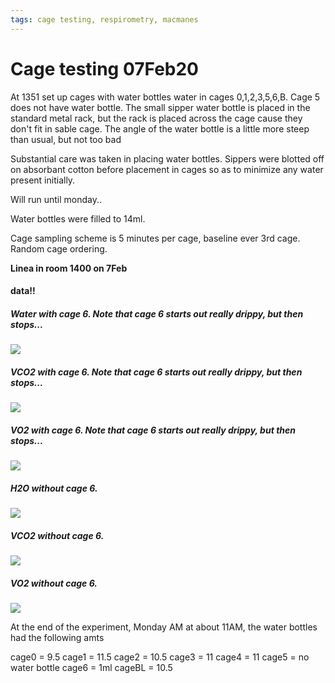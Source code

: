 ```yaml
---
tags: cage testing, respirometry, macmanes
---
```


# Cage testing 07Feb20

At 1351 set up cages with water bottles water in cages 0,1,2,3,5,6,B. Cage 5 does not have water bottle. The small sipper water bottle is placed in the standard metal rack, but the rack is placed across the cage cause they don't fit in sable cage. The angle of the water bottle is a little more steep than usual, but not too bad 

Substantial care was taken in placing water bottles. Sippers were blotted off on absorbant cotton before placement in cages so as to minimize any water present initially. 

Will run until monday..

Water bottles were filled to 14ml. 

Cage sampling scheme is 5 minutes per cage, baseline ever 3rd cage. Random cage ordering. 

**Linea in room 1400 on 7Feb**

####  data!!

##### Water with cage 6. Note that cage 6 starts out really drippy, but then stops...
![](https://i.imgur.com/ubjV0XJ.png)

##### VCO2 with cage 6. Note that cage 6 starts out really drippy, but then stops...
![](https://i.imgur.com/S1hMKCf.png)

##### VO2 with cage 6. Note that cage 6 starts out really drippy, but then stops...
![](https://i.imgur.com/homaMuU.png)

##### H2O without cage 6.
![](https://i.imgur.com/C9gLccf.png)

##### VCO2 without cage 6.
![](https://i.imgur.com/nuzqo0P.png)

##### VO2 without cage 6.
![](https://i.imgur.com/Rhpn4SO.png)

At the end of the experiment, Monday AM at about 11AM, the water bottles had the following amts

cage0 = 9.5
cage1 = 11.5
cage2 = 10.5
cage3 = 11
cage4 = 11
cage5 = no water bottle
cage6 = 1ml
cageBL = 10.5